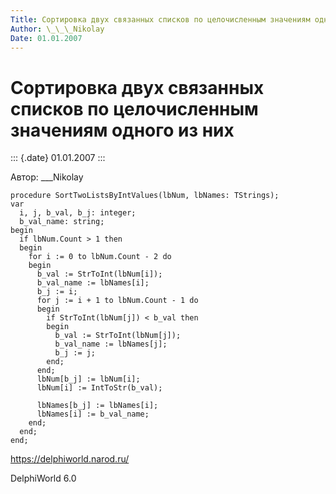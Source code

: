 ```yaml
---
Title: Сортировка двух связанных списков по целочисленным значениям одного из них
Author: \_\_\_Nikolay
Date: 01.01.2007
---
```



Сортировка двух связанных списков по целочисленным значениям одного из них
==========================================================================

::: {.date}
01.01.2007
:::

Автор: \_\_\_Nikolay

    procedure SortTwoListsByIntValues(lbNum, lbNames: TStrings);
    var
      i, j, b_val, b_j: integer;
      b_val_name: string;
    begin
      if lbNum.Count > 1 then
      begin
        for i := 0 to lbNum.Count - 2 do
        begin
          b_val := StrToInt(lbNum[i]);
          b_val_name := lbNames[i];
          b_j := i;
          for j := i + 1 to lbNum.Count - 1 do
          begin
            if StrToInt(lbNum[j]) < b_val then
            begin
              b_val := StrToInt(lbNum[j]);
              b_val_name := lbNames[j];
              b_j := j;
            end;
          end;
          lbNum[b_j] := lbNum[i];
          lbNum[i] := IntToStr(b_val);
     
          lbNames[b_j] := lbNames[i];
          lbNames[i] := b_val_name;
        end;
      end;
    end;

<https://delphiworld.narod.ru/>

DelphiWorld 6.0
